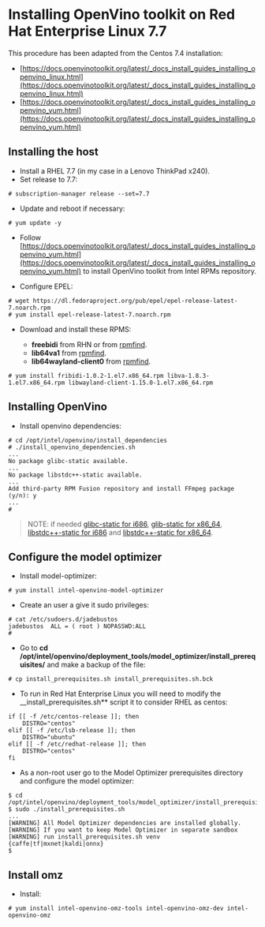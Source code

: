 # Installing OpenVino toolkit on Red Hat Enterprise Linux 7.7

This procedure has been adapted from the Centos 7.4 installation:

* [https://docs.openvinotoolkit.org/latest/_docs_install_guides_installing_openvino_linux.html](https://docs.openvinotoolkit.org/latest/_docs_install_guides_installing_openvino_linux.html)
* [https://docs.openvinotoolkit.org/latest/_docs_install_guides_installing_openvino_yum.html](https://docs.openvinotoolkit.org/latest/_docs_install_guides_installing_openvino_yum.html)

## Installing the host

* Install a RHEL 7.7 (in my case in a Lenovo ThinkPad x240).
* Set release to 7.7:

```
# subscription-manager release --set=7.7
```
* Update and reboot if necessary:

```
# yum update -y
```
* Follow [https://docs.openvinotoolkit.org/latest/_docs_install_guides_installing_openvino_yum.html](https://docs.openvinotoolkit.org/latest/_docs_install_guides_installing_openvino_yum.html) to install OpenVino toolkit from Intel RPMs repository.

* Configure EPEL:

```
# wget https://dl.fedoraproject.org/pub/epel/epel-release-latest-7.noarch.rpm
# yum install epel-release-latest-7.noarch.rpm
```

* Download and install these RPMS:

  * **freebidi** from RHN or from [rpmfind](https://rpmfind.net/linux/centos/7.7.1908/os/x86_64/Packages/fribidi-1.0.2-1.el7.x86_64.rpm).
  * **lib64va1** from [rpmfind](https://rpmfind.net/linux/centos/7.7.1908/os/x86_64/Packages/libva-1.8.3-1.el7.x86_64.rpm).
  * **lib64wayland-client0** from [rpmfind](https://rpmfind.net/linux/centos/7.7.1908/os/x86_64/Packages/libwayland-client-1.15.0-1.el7.x86_64.rpm).

```
# yum install fribidi-1.0.2-1.el7.x86_64.rpm libva-1.8.3-1.el7.x86_64.rpm libwayland-client-1.15.0-1.el7.x86_64.rpm
```

## Installing OpenVino

* Install openvino dependencies:

```
# cd /opt/intel/openvino/install_dependencies
# ./install_openvino_dependencies.sh 
...
No package glibc-static available.
...
No package libstdc++-static available.
...
Add third-party RPM Fusion repository and install FFmpeg package (y/n): y
...
#
```

> NOTE: if needed [glibc-static for i686](https://rpmfind.net/linux/centos/7.7.1908/os/x86_64/Packages/libstdc++-static-4.8.5-39.el7.i686.rpm), [glib-static for x86_64](https://rpmfind.net/linux/centos/7.7.1908/os/x86_64/Packages/libstdc++-static-4.8.5-39.el7.x86_64.rpm), [libstdc++-static for i686](https://rpmfind.net/linux/centos/7.7.1908/os/x86_64/Packages/libstdc++-static-4.8.5-39.el7.i686.rpm) and [libstdc++-static for x86_64](https://rpmfind.net/linux/centos/7.7.1908/os/x86_64/Packages/libstdc++-static-4.8.5-39.el7.x86_64.rpm).

## Configure the model optimizer

* Install model-optimizer:

```
# yum install intel-openvino-model-optimizer
```

* Create an user a give it sudo privileges:

```
# cat /etc/sudoers.d/jadebustos 
jadebustos	ALL = ( root ) NOPASSWD:ALL
# 
```

* Go to __cd /opt/intel/openvino/deployment_tools/model_optimizer/install_prerequisites/__ and make a backup of the file:

```
# cp install_prerequisites.sh install_prerequisites.sh.bck
```

* To run in Red Hat Enterprise Linux you will need to modify the __install_prerequisites.sh** script it to consider RHEL as centos:

```
if [[ -f /etc/centos-release ]]; then
    DISTRO="centos"
elif [[ -f /etc/lsb-release ]]; then
    DISTRO="ubuntu"
elif [[ -f /etc/redhat-release ]]; then
    DISTRO="centos"
fi
```

* As a non-root user go to the Model Optimizer prerequisites directory and configure the model optimizer:

```
$ cd /opt/intel/openvino/deployment_tools/model_optimizer/install_prerequisites
$ sudo ./install_prerequisites.sh
...
[WARNING] All Model Optimizer dependencies are installed globally.
[WARNING] If you want to keep Model Optimizer in separate sandbox
[WARNING] run install_prerequisites.sh venv {caffe|tf|mxnet|kaldi|onnx}
$
```

## Install omz

* Install:

```
# yum install intel-openvino-omz-tools intel-openvino-omz-dev intel-openvino-omz
```
